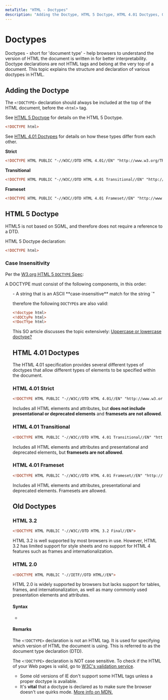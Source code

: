 ```yaml
---
metaTitle: "HTML - Doctypes"
description: "Adding the Doctype, HTML 5 Doctype, HTML 4.01 Doctypes, Old Doctypes"
---
```


# Doctypes


Doctypes - short for 'document type' - help browsers to understand the version of HTML the document is written in for better interpretability. Doctype declarations are not HTML tags and belong at the very top of a document. This topic explains the structure and declaration of various doctypes in HTML.



## Adding the Doctype


The `<!DOCTYPE>` declaration should always be included at the top of the HTML document, before the `<html>` tag.

See [HTML 5 Doctype](http://stackoverflow.com/documentation/html/806/doctypes/16623/html-5-doctype) for details on the HTML 5 Doctype.

```html
<!DOCTYPE html>

```

See [HTML 4.01 Doctypes](http://stackoverflow.com/documentation/html/806/doctypes/3148/html-4-01-doctypes) for details on how these types differ from each other.

**Strict**

```html
<!DOCTYPE HTML PUBLIC "-//W3C//DTD HTML 4.01//EN" "http://www.w3.org/TR/html4/strict.dtd">

```

**Transitional**

```html
<!DOCTYPE HTML PUBLIC "-//W3C//DTD HTML 4.01 Transitional//EN" "http://www.w3.org/TR/html4/loose.dtd">

```

**Frameset**

```html
<!DOCTYPE HTML PUBLIC "-//W3C//DTD HTML 4.01 Frameset//EN" "http://www.w3.org/TR/html4/frameset.dtd">

```



## HTML 5 Doctype


HTML5 is not based on SGML, and therefore does not require a reference to a DTD.

HTML 5 Doctype declaration:

```html
<!DOCTYPE html>

```

### Case Insensitivity

Per the [W3.org HTML 5 `DOCTYPE` Spec](https://www.w3.org/TR/html5/syntax.html#the-doctype):

> 
A DOCTYPE must consist of the following components, in this order:
<ol>
- A string that is an ASCII **case-insensitive** match for the string `"<!DOCTYPE"`.
</ol>


therefore the following `DOCTYPE`s are also valid:

```html
<!doctype html>
<!dOCtyPe html>
<!DocTYpe html>

```

This SO article discusses the topic extensively: [Uppercase or lowercase doctype?](http://stackoverflow.com/questions/7020961/uppercase-or-lowercase-doctype)



## HTML 4.01 Doctypes


The HTML 4.01 specification provides several different types of doctypes that allow different types of elements to be specified within the document.

### HTML 4.01 Strict

```html
<!DOCTYPE HTML PUBLIC "-//W3C//DTD HTML 4.01//EN" "http://www.w3.org/TR/html4/strict.dtd">

```

Includes all HTML elements and attributes, but **does not include presentational or deprecated elements** and **framesets are not allowed**.

### HTML 4.01 Transitional

```html
<!DOCTYPE HTML PUBLIC "-//W3C//DTD HTML 4.01 Transitional//EN" "http://www.w3.org/TR/html4/loose.dtd">

```

Includes all HTML elements and attributes and presentational and deprecated elements, but **framesets are not allowed**.

### HTML 4.01 Frameset

```html
<!DOCTYPE HTML PUBLIC "-//W3C//DTD HTML 4.01 Frameset//EN" "http://www.w3.org/TR/html4/frameset.dtd">

```

Includes all HTML elements and attributes, presentational and deprecated elements. Framesets are allowed.



## Old Doctypes


### HTML 3.2

```html
<!DOCTYPE HTML PUBLIC "-//W3C//DTD HTML 3.2 Final//EN">

```

HTML 3.2 is well supported by most browsers in use. However, HTML 3.2 has limited support for style sheets and no support for HTML 4 features such as frames and internationalization.

### HTML 2.0

```html
<!DOCTYPE HTML PUBLIC "-//IETF//DTD HTML//EN">

```

HTML 2.0 is widely supported by browsers but lacks support for tables, frames, and internationalization, as well as many commonly used presentation elements and attributes.



#### Syntax


- <!DOCTYPE [version-specific string]>



#### Remarks


The `<!DOCTYPE>` declaration is not an HTML tag. It is used for specifying which version of HTML the document is using. This is referred to as the document type declaration (DTD).

The `<!DOCTYPE>` declaration is NOT case sensitive. To check if the HTML of your Web pages is valid, go to [W3C's validation service](http://validator.w3.org/).

- Some old versions of IE don't support some HTML tags unless a proper doctype is available.
- It's **vital** that a doctype is declared as to make sure the browser doesn't use quirks mode. [More info on MDN.](https://developer.mozilla.org/en-US/docs/Quirks_Mode_and_Standards_Mode)


